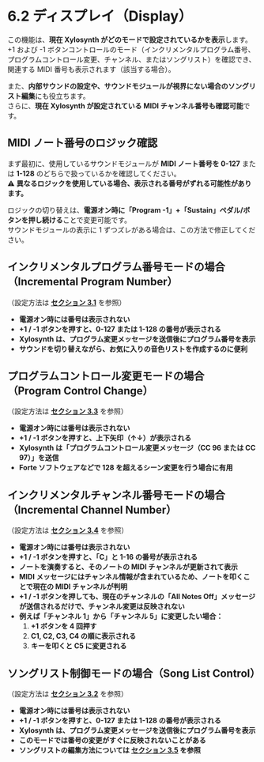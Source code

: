 # 6.2 ディスプレイ（Display）

この機能は、**現在 Xylosynth がどのモードで設定されているかを表示**します。  
+1 および -1 ボタンコントロールのモード（インクリメンタルプログラム番号、プログラムコントロール変更、チャンネル、またはソングリスト）を確認でき、  
関連する MIDI 番号も表示されます（該当する場合）。

また、**内部サウンドの設定や、サウンドモジュールが視界にない場合のソングリスト編集**にも役立ちます。  
さらに、**現在 Xylosynth が設定されている MIDI チャンネル番号も確認可能**です。

## **MIDI ノート番号のロジック確認**

まず最初に、使用しているサウンドモジュールが **MIDI ノート番号を 0-127** または **1-128** のどちらで扱っているかを確認してください。  
⚠ **異なるロジックを使用している場合、表示される番号がずれる可能性があります。**

ロジックの切り替えは、**電源オン時に「Program -1」+「Sustain」ペダル/ボタンを押し続ける**ことで変更可能です。  
サウンドモジュールの表示に 1 ずつズレがある場合は、この方法で修正してください。

## **インクリメンタルプログラム番号モードの場合（Incremental Program Number）**

（設定方法は **[セクション 3.1](#31-incremental-program-number-change)** を参照）

- **電源オン時には番号は表示されない**
- **+1 / -1 ボタンを押すと、0-127 または 1-128 の番号が表示される**
- **Xylosynth は、プログラム変更メッセージを送信後にプログラム番号を表示**
- **サウンドを切り替えながら、お気に入りの音色リストを作成するのに便利**

## **プログラムコントロール変更モードの場合（Program Control Change）**

（設定方法は **[セクション 3.3](#33-incremental-program-control-change)** を参照）

- **電源オン時には番号は表示されない**
- **+1 / -1 ボタンを押すと、上下矢印（↑↓）が表示される**
- **Xylosynth は「プログラムコントロール変更メッセージ（CC 96 または CC 97）」を送信**
- **Forte ソフトウェアなどで 128 を超えるシーン変更を行う場合に有用**

## **インクリメンタルチャンネル番号モードの場合（Incremental Channel Number）**

（設定方法は **[セクション 3.4](#34-incremental-channel-number-control)** を参照）

- **電源オン時には番号は表示されない**
- **+1 / -1 ボタンを押すと、「C」と 1-16 の番号が表示される**
- **ノートを演奏すると、そのノートの MIDI チャンネルが更新されて表示**
- **MIDI メッセージにはチャンネル情報が含まれているため、ノートを叩くことで現在の MIDI チャンネルが判明**
- **+1 / -1 ボタンを押しても、現在のチャンネルの「All Notes Off」メッセージが送信されるだけで、チャンネル変更は反映されない**
- **例えば「チャンネル 1」から「チャンネル 5」に変更したい場合：**
  1. **+1 ボタンを 4 回押す**
  2. **C1, C2, C3, C4 の順に表示される**
  3. **キーを叩くと C5 に変更される**

## **ソングリスト制御モードの場合（Song List Control）**

（設定方法は **[セクション 3.2](#32-song-list-control)** を参照）

- **電源オン時には番号は表示されない**
- **+1 / -1 ボタンを押すと、0-127 または 1-128 の番号が表示される**
- **Xylosynth は、プログラム変更メッセージを送信後にプログラム番号を表示**
- **このモードでは番号の変更がすぐに反映されないことがある**
- **ソングリストの編集方法については [セクション 3.5](#35-editing-song-list) を参照**
